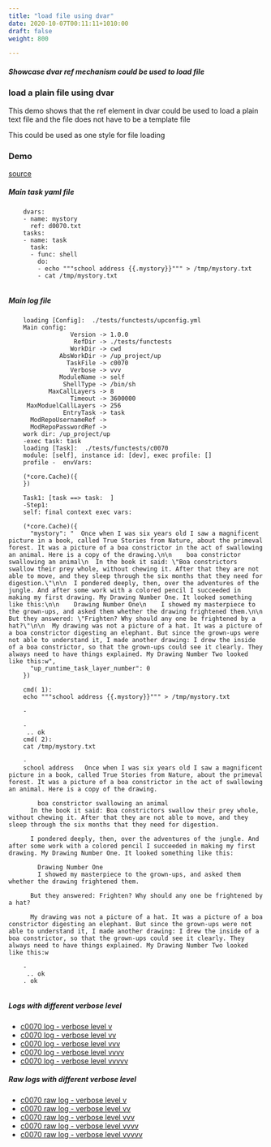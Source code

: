 ```yaml
---
title: "load file using dvar"
date: 2020-10-07T00:11:11+1010:00
draft: false
weight: 800

---
```


##### Showcase dvar ref mechanism could be used to load file


### load a plain file using dvar


This demo shows that the ref element in dvar could be used to load a plain text file and the file does not have to be a template file

This could be used as one style for file loading











### Demo








[source](https://github.com/upcmd/up/blob/master/tests/functests/c0070.yml)

##### Main task yaml file
```
    dvars:
    - name: mystory
      ref: d0070.txt
    tasks:
    - name: task
      task:
      - func: shell
        do:
        - echo """school address {{.mystory}}""" > /tmp/mystory.txt
        - cat /tmp/mystory.txt
    
```
##### Main log file
```
    loading [Config]:  ./tests/functests/upconfig.yml
    Main config:
                 Version -> 1.0.0
                  RefDir -> ./tests/functests
                 WorkDir -> cwd
              AbsWorkDir -> /up_project/up
                TaskFile -> c0070
                 Verbose -> vvv
              ModuleName -> self
               ShellType -> /bin/sh
           MaxCallLayers -> 8
                 Timeout -> 3600000
     MaxModuelCallLayers -> 256
               EntryTask -> task
      ModRepoUsernameRef -> 
      ModRepoPasswordRef -> 
    work dir: /up_project/up
    -exec task: task
    loading [Task]:  ./tests/functests/c0070
    module: [self], instance id: [dev], exec profile: []
    profile -  envVars:
    
    (*core.Cache)({
    })
    
    Task1: [task ==> task:  ]
    -Step1:
    self: final context exec vars:
    
    (*core.Cache)({
      "mystory": "  Once when I was six years old I saw a magnificent picture in a book, called True Stories from Nature, about the primeval forest. It was a picture of a boa constrictor in the act of swallowing an animal. Here is a copy of the drawing.\n\n    boa constrictor swallowing an animal\n  In the book it said: \"Boa constrictors swallow their prey whole, without chewing it. After that they are not able to move, and they sleep through the six months that they need for digestion.\"\n\n  I pondered deeply, then, over the adventures of the jungle. And after some work with a colored pencil I succeeded in making my first drawing. My Drawing Number One. It looked something like this:\n\n    Drawing Number One\n    I showed my masterpiece to the grown-ups, and asked them whether the drawing frightened them.\n\n  But they answered: \"Frighten? Why should any one be frightened by a hat?\"\n\n  My drawing was not a picture of a hat. It was a picture of a boa constrictor digesting an elephant. But since the grown-ups were not able to understand it, I made another drawing: I drew the inside of a boa constrictor, so that the grown-ups could see it clearly. They always need to have things explained. My Drawing Number Two looked like this:w",
      "up_runtime_task_layer_number": 0
    })
    
    cmd( 1):
    echo """school address {{.mystory}}""" > /tmp/mystory.txt
    
    -
    
    -
     .. ok
    cmd( 2):
    cat /tmp/mystory.txt
    
    -
    school address   Once when I was six years old I saw a magnificent picture in a book, called True Stories from Nature, about the primeval forest. It was a picture of a boa constrictor in the act of swallowing an animal. Here is a copy of the drawing.
    
        boa constrictor swallowing an animal
      In the book it said: Boa constrictors swallow their prey whole, without chewing it. After that they are not able to move, and they sleep through the six months that they need for digestion.
    
      I pondered deeply, then, over the adventures of the jungle. And after some work with a colored pencil I succeeded in making my first drawing. My Drawing Number One. It looked something like this:
    
        Drawing Number One
        I showed my masterpiece to the grown-ups, and asked them whether the drawing frightened them.
    
      But they answered: Frighten? Why should any one be frightened by a hat?
    
      My drawing was not a picture of a hat. It was a picture of a boa constrictor digesting an elephant. But since the grown-ups were not able to understand it, I made another drawing: I drew the inside of a boa constrictor, so that the grown-ups could see it clearly. They always need to have things explained. My Drawing Number Two looked like this:w
    
    -
     .. ok
    . ok
    
```


##### Logs with different verbose level
* [c0070 log - verbose level v](../../logs/c0070_v)
* [c0070 log - verbose level vv](../../logs/c0070_vv)
* [c0070 log - verbose level vvv](../../logs/c0070_vvvv)
* [c0070 log - verbose level vvvv](../../logs/c0070_vvvv)
* [c0070 log - verbose level vvvvv](../../logs/c0070_vvvvv)

##### Raw logs with different verbose level
* [c0070 raw log - verbose level v](../../reflogs/c0070_v.log)
* [c0070 raw log - verbose level vv](../../reflogs/c0070_vv.log)
* [c0070 raw log - verbose level vvv](../../reflogs/c0070_vvv.log)
* [c0070 raw log - verbose level vvvv](../../reflogs/c0070_vvvv.log)
* [c0070 raw log - verbose level vvvvv](../../reflogs/c0070_vvvvv.log)







